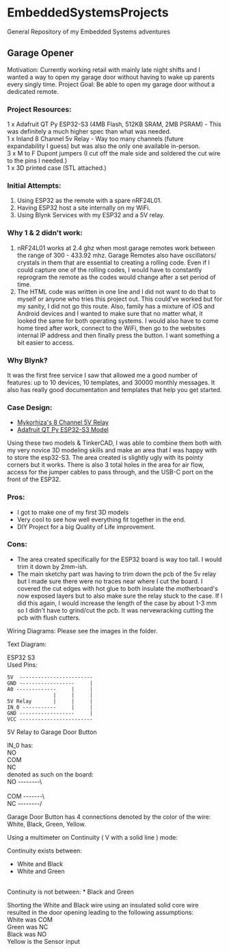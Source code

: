 # EmbeddedSystemsProjects
 General Repository of my Embedded Systems adventures

## Garage Opener
Motivation: Currently working retail with mainly late night shifts and I wanted a way to open my garage door without having to wake up parents every singly time.
Project Goal: Be able to open my garage door without a dedicated remote. 

### Project Resources:
1 x Adafruit QT Py ESP32-S3 (4MB Flash, 512KB SRAM, 2MB PSRAM) - This was definitely a much higher spec than what was needed. <br/>
1 x Inland 8 Channel 5v Relay - Way too many channels (future expandability I guess) but was also the only one available in-person. <br/>
3 x M to F Dupont jumpers (I cut off the male side and soldered the cut wire to the pins I needed.) <br/>
1 x 3D printed case (STL attached.) <br/>

### Initial Attempts: 
1) Using ESP32 as the remote with a spare nRF24L01.
2) Having ESP32 host a site internally on my WiFi.
3) Using Blynk Services with my ESP32 and a 5V relay.

### Why 1 & 2 didn't work:
1) nRF24L01 works at 2.4 ghz when most garage remotes work between the range of 300 - 433.92 mhz. Garage Remotes also have oscillators/ crystals in them that are essential to creating a rolling code. Even if I could capture one of the rolling codes, I would have to constantly reprogram the remote as the codes would change after a set period of time.
2) The HTML code was written in one line and I did not want to do that to myself or anyone who tries this project out. This could've worked but for my sanity, I did not go this route. Also, family has a mixture of iOS and Android devices and I wanted to make sure that no matter what, it looked the same for both operating systems. I would also have to come home tired after work, connect to the WiFi, then go to the websites internal IP address and then finally press the button. I want something a bit easier to access.

### Why Blynk?
It was the first free service I saw that allowed me a good number of features: up to 10 devices, 10 templates, and 30000 monthly messages. It also has really good documentation and templates that help you get started. 

### Case Design: 
* [Mykorhiza's 8 Channel 5V Relay](https://www.thingiverse.com/thing:3212197)
* [Adafruit QT Py ESP32-S3 Model](https://github.com/adafruit/Adafruit_CAD_Parts/blob/main/5426%20QT%20Py%20ESP32-S3/5426%20QT%20Py%20ESP32-S3.stl)

Using these two models & TinkerCAD, I was able to combine them both with my very novice 3D modeling skills and make an area that I was happy with to store the esp32-S3. The area created is slightly ugly with its pointy corners but it works. There is also 3 total holes in the area for air flow, access for the jumper cables to pass through, and the USB-C port on the front of the ESP32. 

### Pros:
* I got to make one of my first 3D models
* Very cool to see how well everything fit together in the end.
* DIY Project for a big Quality of Life improvement.
### Cons:
* The area created specifically for the ESP32 board is way too tall. I would trim it down by 2mm-ish.
* The main sketchy part was having to trim down the pcb of the 5v relay but I made sure there were no traces near where I cut the board. I covered the cut edges with hot glue to both insulate the motherboard's now exposed layers but to also make sure the relay stuck to the case. If I did this again, I would increase the length of the case by about 1-3 mm so I didn't have to grind/cut the pcb. It was nervewracking cutting the pcb with flush cutters.

Wiring Diagrams: 
Please see the images in the folder.

Text Diagram: 

ESP32 S3 <br/>
Used Pins: <br/>
```
5V  ------------------------   
GND ------------------     |   
A0 -------------     |     |   
               |     |     |   
5V Relay       |     |     |   
IN_0 -----------     |     |   
GND ------------------     |   
VCC ------------------------   
```
5V Relay to Garage Door Button <br/>

IN_0 has: <br/>
NO <br/>
COM <br/>
NC <br/>
denoted as such on the board: <br/>
NO --------\ <br/> 
<br/>
COM -------\ <br/>
NC --------/ <br/>


Garage Door Button has 4 connections denoted by the color of the wire: White, Black, Green, Yellow. <br/>

Using a multimeter on Continuity ( V with a solid line ) mode: <br/>

Continuity exists between:
* White and Black
* White and Green
<br/>
Continuity is not between:
* Black and Green

Shorting the White and Black wire using an insulated solid core wire resulted in the door opening leading to the following assumptions: <br/>
White was COM  <br/>
Green was NC   <br/>
Black was NO   <br/>
Yellow is the Sensor input 
